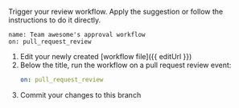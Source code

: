 Trigger your review workflow. Apply the suggestion or follow the instructions to do it directly. 

```suggestion
name: Team awesome's approval workflow
on: pull_request_review
```

1. Edit your newly created [workflow file]({{ editUrl }})
1. Below the title, run the workflow on a pull request review event:
    ```yaml
    on: pull_request_review
    ```
1. Commit your changes to this branch